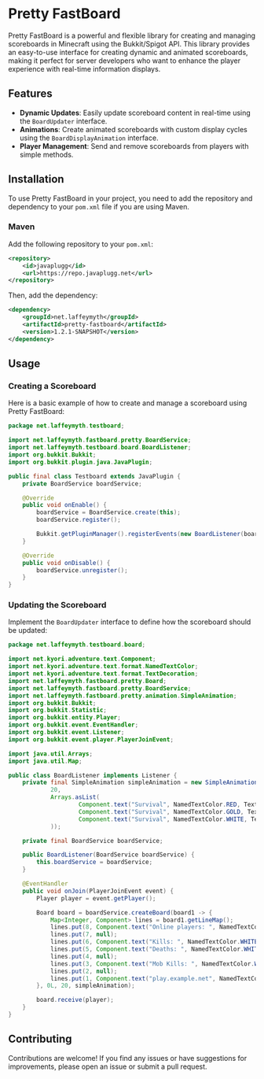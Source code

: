 # Pretty FastBoard

Pretty FastBoard is a powerful and flexible library for creating and managing scoreboards in Minecraft using the Bukkit/Spigot API. This library provides an easy-to-use interface for creating dynamic and animated scoreboards, making it perfect for server developers who want to enhance the player experience with real-time information displays.

## Features

- **Dynamic Updates**: Easily update scoreboard content in real-time using the `BoardUpdater` interface.
- **Animations**: Create animated scoreboards with custom display cycles using the `BoardDisplayAnimation` interface.
- **Player Management**: Send and remove scoreboards from players with simple methods.

## Installation

To use Pretty FastBoard in your project, you need to add the repository and dependency to your `pom.xml` file if you are using Maven.

### Maven

Add the following repository to your `pom.xml`:

```xml
<repository>
    <id>javaplugg</id>
    <url>https://repo.javaplugg.net</url>
</repository>
```

Then, add the dependency:

```xml
<dependency>
    <groupId>net.laffeymyth</groupId>
    <artifactId>pretty-fastboard</artifactId>
    <version>1.2.1-SNAPSHOT</version>
</dependency>
```

## Usage

### Creating a Scoreboard

Here is a basic example of how to create and manage a scoreboard using Pretty FastBoard:

```java
package net.laffeymyth.testboard;

import net.laffeymyth.fastboard.pretty.BoardService;
import net.laffeymyth.testboard.board.BoardListener;
import org.bukkit.Bukkit;
import org.bukkit.plugin.java.JavaPlugin;

public final class Testboard extends JavaPlugin {
    private BoardService boardService;

    @Override
    public void onEnable() {
        boardService = BoardService.create(this);
        boardService.register();

        Bukkit.getPluginManager().registerEvents(new BoardListener(boardService), this);
    }

    @Override
    public void onDisable() {
        boardService.unregister();
    }
}
```

### Updating the Scoreboard

Implement the `BoardUpdater` interface to define how the scoreboard should be updated:

```java
package net.laffeymyth.testboard.board;

import net.kyori.adventure.text.Component;
import net.kyori.adventure.text.format.NamedTextColor;
import net.kyori.adventure.text.format.TextDecoration;
import net.laffeymyth.fastboard.pretty.Board;
import net.laffeymyth.fastboard.pretty.BoardService;
import net.laffeymyth.fastboard.pretty.animation.SimpleAnimation;
import org.bukkit.Bukkit;
import org.bukkit.Statistic;
import org.bukkit.entity.Player;
import org.bukkit.event.EventHandler;
import org.bukkit.event.Listener;
import org.bukkit.event.player.PlayerJoinEvent;

import java.util.Arrays;
import java.util.Map;

public class BoardListener implements Listener {
    private final SimpleAnimation simpleAnimation = new SimpleAnimation(0,
            20,
            Arrays.asList(
                    Component.text("Survival", NamedTextColor.RED, TextDecoration.BOLD),
                    Component.text("Survival", NamedTextColor.GOLD, TextDecoration.BOLD),
                    Component.text("Survival", NamedTextColor.WHITE, TextDecoration.BOLD)
            ));

    private final BoardService boardService;

    public BoardListener(BoardService boardService) {
        this.boardService = boardService;
    }

    @EventHandler
    public void onJoin(PlayerJoinEvent event) {
        Player player = event.getPlayer();

        Board board = boardService.createBoard(board1 -> {
            Map<Integer, Component> lines = board1.getLineMap();
            lines.put(8, Component.text("Online players: ", NamedTextColor.WHITE).append(Component.text(Bukkit.getOnlinePlayers().size(), NamedTextColor.YELLOW)));
            lines.put(7, null);
            lines.put(6, Component.text("Kills: ", NamedTextColor.WHITE).append(Component.text(player.getStatistic(Statistic.PLAYER_KILLS), NamedTextColor.YELLOW)));
            lines.put(5, Component.text("Deaths: ", NamedTextColor.WHITE).append(Component.text(player.getStatistic(Statistic.DEATHS), NamedTextColor.YELLOW)));
            lines.put(4, null);
            lines.put(3, Component.text("Mob Kills: ", NamedTextColor.WHITE).append(Component.text(player.getStatistic(Statistic.MOB_KILLS), NamedTextColor.YELLOW)));
            lines.put(2, null);
            lines.put(1, Component.text("play.example.net", NamedTextColor.YELLOW));
        }, 0L, 20, simpleAnimation);

        board.receive(player);
    }
}
```

## Contributing

Contributions are welcome! If you find any issues or have suggestions for improvements, please open an issue or submit a pull request.
